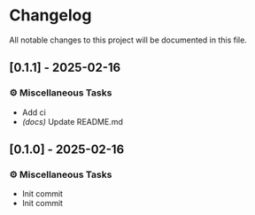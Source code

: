 # Changelog

All notable changes to this project will be documented in this file.

## [0.1.1] - 2025-02-16

### ⚙️ Miscellaneous Tasks

- Add ci
- *(docs)* Update README.md

## [0.1.0] - 2025-02-16

### ⚙️ Miscellaneous Tasks

- Init commit
- Init commit

<!-- generated by git-cliff -->

